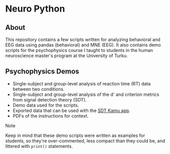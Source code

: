 # Neuro Python

## About

This repository contains a few scripts written for analyzing behavioral and EEG data using pandas (behavioral) and MNE (EEG). It also contains demo scripts for the psychophysics course I taught to students in the human neuroscience master's program at the University of Turku.

## Psychophysics Demos

- Single-subject and group-level analysis of reaction time (RT) data between two conditions.
- Single-subject and group-level analysis of the d' and criterion metrics from signal detection theory (SDT).
- Demo data used for the scripts.
- Exported data that can be used with the [SDT Kamu app](https://github.com/adam-herrala-bricker/SDT-buddy).
- PDFs of the instructions for context.

>[!NOTE]
>Keep in mind that these demo scripts were written as examples for students, so they're over-commented, less compact than they could be, and littered with `print()` statements.
